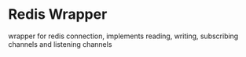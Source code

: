 # Redis Wrapper
wrapper for redis connection, implements reading, writing, subscribing channels and listening channels